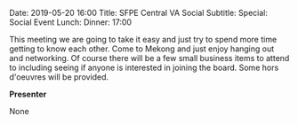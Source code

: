 Date: 2019-05-20 16:00
Title: SFPE Central VA Social
Subtitle: 
Special: Social Event
Lunch:
Dinner: 17:00

This meeting we are going to take it easy and just try to spend more time getting to know each other. Come to Mekong and just enjoy hanging out and networking. Of course there will be a few small business items to attend to including seeing if anyone is interested in joining the board. Some hors d'oeuvres will be provided.

**Presenter**

None